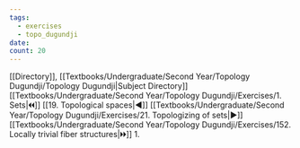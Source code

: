 ```yaml
---
tags:
  - exercises
  - topo_dugundji
date: 
count: 20
---
```

[[Directory]], [[Textbooks/Undergraduate/Second Year/Topology Dugundji/Topology Dugundji|Subject Directory]]
[[Textbooks/Undergraduate/Second Year/Topology Dugundji/Exercises/1. Sets|🞀🞀]] [[19. Topological spaces|◀]] [[Textbooks/Undergraduate/Second Year/Topology Dugundji/Exercises/21. Topologizing of sets|▶]] [[Textbooks/Undergraduate/Second Year/Topology Dugundji/Exercises/152. Locally trivial fiber structures|🞂🞂]]
1. 
